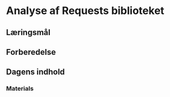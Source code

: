 # Analyse af Requests biblioteket

## Læringsmål

## Forberedelse

## Dagens indhold

### Materials
